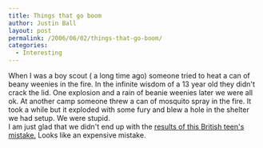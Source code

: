 ```yaml
---
title: Things that go boom
author: Justin Ball
layout: post
permalink: /2006/06/02/things-that-go-boom/
categories:
  - Interesting
---
```


When I was a boy scout ( a long time ago) someone tried to heat a can of beany weenies in the fire. In the infinite wisdom of a 13 year old they didn't crack the lid. One explosion and a rain of beanie weenies later we were all ok. At another camp someone threw a can of mosquito spray in the fire. It took a while but it exploded with some fury and blew a hole in the shelter we had setup. We were stupid.  
I am just glad that we didn't end up with the [results of this British teen's mistake.][1] Looks like an expensive mistake.

 [1]: http://www.telegraph.co.uk/news/main.jhtml;jsessionid=OW3WMZVTBOP45QFIQMGCFGGAVCBQUIV0?xml=/news/2006/06/01/ndeo01.xml